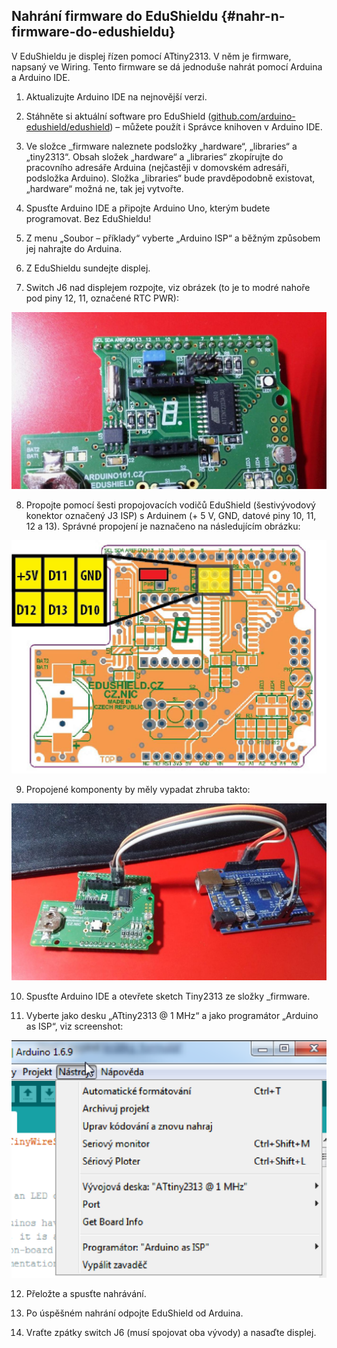 ## Nahrání firmware do EduShieldu {#nahr-n-firmware-do-edushieldu}

V EduShieldu je displej řízen pomocí ATtiny2313\. V něm je firmware, napsaný ve Wiring. Tento firmware se dá jednoduše nahrát pomocí Arduina a Arduino IDE.

1. Aktualizujte Arduino IDE na nejnovější verzi.

2. Stáhněte si aktuální software pro EduShield ([github.com/arduino-edushield/edushield](https://github.com/arduino-edushield/edushield)) – můžete použít i Správce knihoven v Arduino IDE.

3. Ve složce _firmware naleznete podsložky „hardware“, „libraries“ a „tiny2313“. Obsah složek „hardware“ a „libraries“ zkopírujte do pracovního adresáře Arduina (nejčastěji v domovském adresáři, podsložka Arduino). Složka „libraries“ bude pravděpodobně existovat, „hardware“ možná ne, tak jej vytvořte.

4. Spusťte Arduino IDE a připojte Arduino Uno, kterým budete programovat. Bez EduShieldu!

5. Z menu „Soubor – příklady“ vyberte „Arduino ISP“ a běžným způsobem jej nahrajte do Arduina.

6. Z EduShieldu sundejte displej.

7. Switch J6 nad displejem rozpojte, viz obrázek (to je to modré nahoře pod piny 12, 11, označené RTC PWR):

![499-1.jpeg](images/00330.jpeg)

8. Propojte pomocí šesti propojovacích vodičů EduShield (šestivývodový konektor označený J3 ISP) s Arduinem (+ 5 V, GND, datové piny 10, 11, 12 a 13). Správné propojení je naznačeno na následujícím obrázku:

![500-1.jpeg](images/00025.jpeg)

9. Propojené komponenty by měly vypadat zhruba takto:

![500-2.jpeg](images/00355.jpeg)

10. Spusťte Arduino IDE a otevřete sketch Tiny2313 ze složky _firmware.

11. Vyberte jako desku „ATtiny2313 @ 1 MHz“ a jako programátor „Arduino as ISP“, viz screenshot:

![501-1.png](images/000033.png)

12. Přeložte a spusťte nahrávání.

13. Po úspěšném nahrání odpojte EduShield od Arduina.

14. Vraťte zpátky switch J6 (musí spojovat oba vývody) a nasaďte displej.